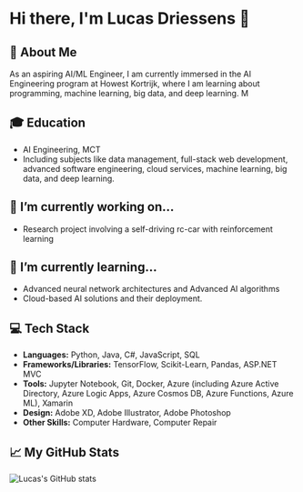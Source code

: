 # Hi there, I'm Lucas Driessens 👋

## 🚀 About Me
As an aspiring AI/ML Engineer, I am currently immersed in the AI Engineering program at Howest Kortrijk, where I am learning about programming, machine learning, big data, and deep learning. M

## 🎓 Education
- AI Engineering, MCT
- Including subjects like data management, full-stack web development, advanced software engineering, cloud services, machine learning, big data, and deep learning.

## 🔭 I’m currently working on...
- Research project involving a self-driving rc-car with reinforcement learning

## 🌱 I’m currently learning...
- Advanced neural network architectures and Advanced AI algorithms
- Cloud-based AI solutions and their deployment.


## 💻 Tech Stack
- **Languages:** Python, Java, C#, JavaScript, SQL
- **Frameworks/Libraries:** TensorFlow, Scikit-Learn, Pandas, ASP.NET MVC
- **Tools:** Jupyter Notebook, Git, Docker, Azure (including Azure Active Directory, Azure Logic Apps, Azure Cosmos DB, Azure Functions, Azure ML), Xamarin
- **Design:** Adobe XD, Adobe Illustrator, Adobe Photoshop
- **Other Skills:** Computer Hardware, Computer Repair

## 📈 My GitHub Stats
![Lucas's GitHub stats](https://github-readme-stats.vercel.app/api?username=driessenslucas&show_icons=true&theme=radical)
